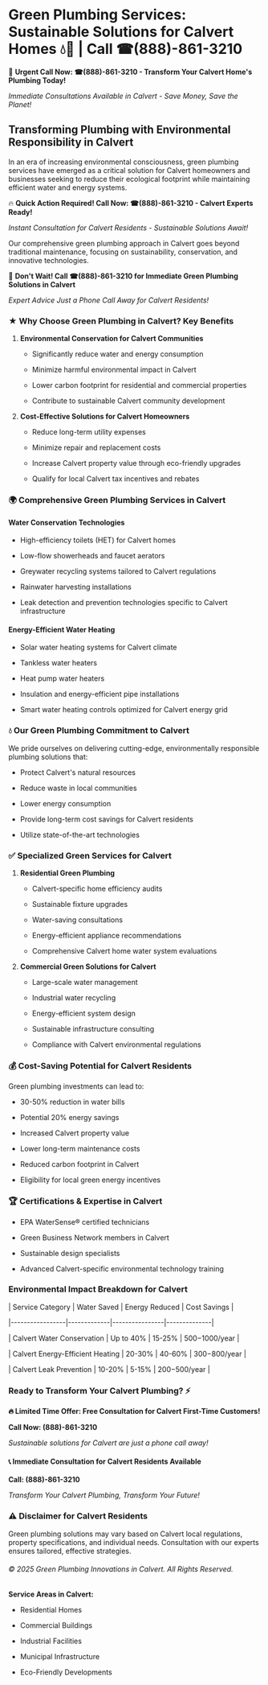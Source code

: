 # Green Plumbing Services: Sustainable Solutions for Calvert Homes 💧🌿 | Call ☎(888)-861-3210

🚨 **Urgent Call Now: ☎(888)-861-3210 - Transform Your Calvert Home's Plumbing Today!**
*Immediate Consultations Available in Calvert - Save Money, Save the Planet!*

## Transforming Plumbing with Environmental Responsibility in Calvert

In an era of increasing environmental consciousness, green plumbing services have emerged as a critical solution for Calvert homeowners and businesses seeking to reduce their ecological footprint while maintaining efficient water and energy systems. 

🔥 **Quick Action Required! Call Now: ☎(888)-861-3210 - Calvert Experts Ready!**
*Instant Consultation for Calvert Residents - Sustainable Solutions Await!*

Our comprehensive green plumbing approach in Calvert goes beyond traditional maintenance, focusing on sustainability, conservation, and innovative technologies.

🚨 **Don't Wait! Call ☎(888)-861-3210 for Immediate Green Plumbing Solutions in Calvert**
*Expert Advice Just a Phone Call Away for Calvert Residents!*

### ★ Why Choose Green Plumbing in Calvert? Key Benefits

1. **Environmental Conservation for Calvert Communities** 
   - Significantly reduce water and energy consumption
   - Minimize harmful environmental impact in Calvert
   - Lower carbon footprint for residential and commercial properties
   - Contribute to sustainable Calvert community development

2. **Cost-Effective Solutions for Calvert Homeowners** 
   - Reduce long-term utility expenses
   - Minimize repair and replacement costs
   - Increase Calvert property value through eco-friendly upgrades
   - Qualify for local Calvert tax incentives and rebates

### 🌍 Comprehensive Green Plumbing Services in Calvert

#### Water Conservation Technologies
- High-efficiency toilets (HET) for Calvert homes
- Low-flow showerheads and faucet aerators
- Greywater recycling systems tailored to Calvert regulations
- Rainwater harvesting installations
- Leak detection and prevention technologies specific to Calvert infrastructure

#### Energy-Efficient Water Heating
- Solar water heating systems for Calvert climate
- Tankless water heaters
- Heat pump water heaters
- Insulation and energy-efficient pipe installations
- Smart water heating controls optimized for Calvert energy grid

### 💧 Our Green Plumbing Commitment to Calvert

We pride ourselves on delivering cutting-edge, environmentally responsible plumbing solutions that:
- Protect Calvert's natural resources
- Reduce waste in local communities
- Lower energy consumption
- Provide long-term cost savings for Calvert residents
- Utilize state-of-the-art technologies

### ✅ Specialized Green Services for Calvert

1. **Residential Green Plumbing**
   - Calvert-specific home efficiency audits
   - Sustainable fixture upgrades
   - Water-saving consultations
   - Energy-efficient appliance recommendations
   - Comprehensive Calvert home water system evaluations

2. **Commercial Green Solutions for Calvert**
   - Large-scale water management
   - Industrial water recycling
   - Energy-efficient system design
   - Sustainable infrastructure consulting
   - Compliance with Calvert environmental regulations

### 💰 Cost-Saving Potential for Calvert Residents

Green plumbing investments can lead to:
- 30-50% reduction in water bills
- Potential 20% energy savings
- Increased Calvert property value
- Lower long-term maintenance costs
- Reduced carbon footprint in Calvert
- Eligibility for local green energy incentives

### 🏆 Certifications & Expertise in Calvert

- EPA WaterSense® certified technicians
- Green Business Network members in Calvert
- Sustainable design specialists
- Advanced Calvert-specific environmental technology training

### Environmental Impact Breakdown for Calvert

| Service Category | Water Saved | Energy Reduced | Cost Savings |
|-----------------|-------------|----------------|--------------|
| Calvert Water Conservation | Up to 40% | 15-25% | $500-$1000/year |
| Calvert Energy-Efficient Heating | 20-30% | 40-60% | $300-$800/year |
| Calvert Leak Prevention | 10-20% | 5-15% | $200-$500/year |

### Ready to Transform Your Calvert Plumbing? ⚡

**🔥 Limited Time Offer: Free Consultation for Calvert First-Time Customers!**

**Call Now: (888)-861-3210**
*Sustainable solutions for Calvert are just a phone call away!*

#### 📞 Immediate Consultation for Calvert Residents Available

**Call: (888)-861-3210**
*Transform Your Calvert Plumbing, Transform Your Future!*

### ⚠️ Disclaimer for Calvert Residents

Green plumbing solutions may vary based on Calvert local regulations, property specifications, and individual needs. Consultation with our experts ensures tailored, effective strategies.

###### © 2025 Green Plumbing Innovations in Calvert. All Rights Reserved.

**Service Areas in Calvert:** 
- Residential Homes
- Commercial Buildings
- Industrial Facilities
- Municipal Infrastructure
- Eco-Friendly Developments